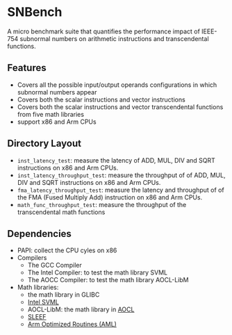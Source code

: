 # SNBench
A micro benchmark suite that quantifies the performance impact of IEEE-754 subnormal numbers on arithmetic instructions and transcendental functions.

## Features
* Covers all the possible input/output operands configurations in which subnormal numbers appear
* Covers both the scalar instructions and vector instructions
* Covers both the scalar instructions and vector transcendental functions from five math libraries
* support x86 and Arm CPUs
## Directory Layout

* `inst_latency_test`: measure the latency of ADD, MUL, DIV and SQRT instructions on x86 and Arm CPUs.
* `inst_latency_throughput_test`: measure the throughput of of ADD, MUL, DIV and SQRT instructions on x86 and Arm CPUs.
* `fma_latency_throughput_test`: measure the latency and throughput of of the FMA (Fused Multiply Add) instruction on x86 and Arm CPUs.
* `math_func_throughput_test`: measure the throughput of the transcendental math functions

## Dependencies

* PAPI: collect the CPU cyles on x86
* Compilers
  * The GCC Compiler
  * The Intel Compiler: to test the math library SVML
  * The AOCC Compiler: to test the math library AOCL-LibM
* Math libraries:
  * the math library in GLIBC
  * [Intel SVML](https://www.intel.com/content/www/us/en/docs/cpp-compiler/developer-guide-reference/2021-8/intrinsics-for-short-vector-math-library-ops.html)
  * AOCL-LibM: the math library in [AOCL](https://www.amd.com/en/developer/aocl/libm.html)
  * [SLEEF](https://sleef.org/)
  * [Arm Optimized Routines (AML)](https://github.com/ARM-software/optimized-routines)

